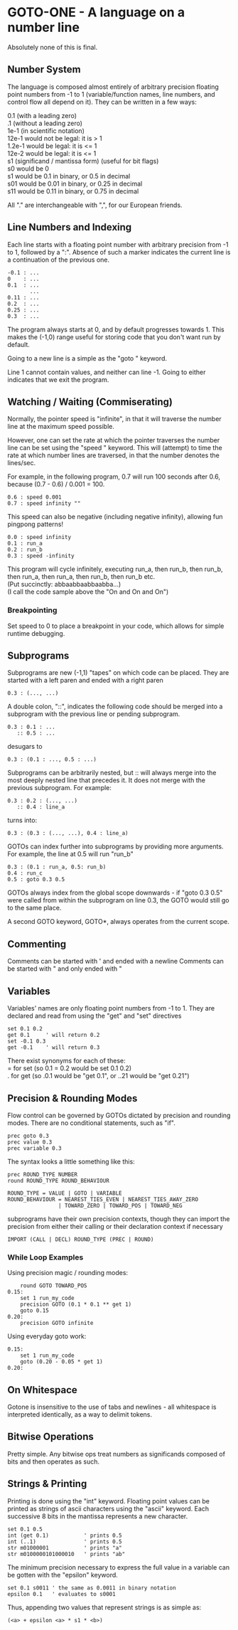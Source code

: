 # GOTO-ONE - A language on a number line

Absolutely none of this is final.

## Number System

The language is composed almost entirely of arbitrary precision floating point
numbers from -1 to 1 (variable/function names, line numbers, and control flow
all depend on it). They can be written in a few ways:

0.1  (with a leading zero)  
.1   (without a leading zero)  
1e-1 (in scientific notation)  
    12e-1 would not be legal: it is > 1  
    1.2e-1 would be legal: it is <= 1  
    12e-2 would be legal: it is <= 1  
s1 (significand / mantissa form) (useful for bit flags)  
    s0 would be 0  
    s1 would be 0.1 in binary, or 0.5 in decimal  
    s01 would be 0.01 in binary, or 0.25 in decimal  
    s11 would be 0.11 in binary, or 0.75 in decimal  

All "." are interchangeable with ",", for our European friends.

## Line Numbers and Indexing

Each line starts with a floating point number with arbitrary precision from -1
to 1, followed by a ":". Absence of such a marker indicates the current line is
a continuation of the previous one.

```
-0.1 : ...
0    : ...
0.1  : ...
       ...
0.11 : ...
0.2  : ...
0.25 : ...
0.3  : ...
```

The program always starts at 0, and by default progresses towards 1. This makes
the (-1,0) range useful for storing code that you don't want run by default.

Going to a new line is a simple as the "goto <number>" keyword.

Line 1 cannot contain values, and neither can line -1. Going to either
indicates that we exit the program.

## Watching / Waiting (Commiserating)

Normally, the pointer speed is "infinite", in that it will traverse the number
line at the maximum speed possible.

However, one can set the rate at which the pointer traverses the number line
can be set using the "speed <number>" keyword. This will (attempt) to time the
rate at which number lines are traversed, in that the number denotes the
lines/sec.

For example, in the following program, 0.7 will run 100 seconds after 0.6,
because (0.7 - 0.6) / 0.001 = 100.

```
0.6 : speed 0.001
0.7 : speed infinity ""
```

This speed can also be negative (including negative infinity), allowing fun
pingpong patterns!

```
0.0 : speed infinity
0.1 : run_a
0.2 : run_b
0.3 : speed -infinity
```

This program will cycle infinitely, executing run_a, then run_b, then run_b,
then run_a, then run_a, then run_b, then run_b etc.  
    (Put succinctly: abbaabbaabbaabba...)  
    (I call the code sample above the "On and On and On")  

### Breakpointing

Set speed to 0 to place a breakpoint in your code, which allows for simple
runtime debugging.

## Subprograms

Subprograms are new (-1,1) "tapes" on which code can be placed. They are
started with a left paren and ended with a right paren

```
0.3 : (..., ...)
```

A double colon, "::", indicates the following code should be merged into a
subprogram with the previous line or pending subprogram.

```
0.3 : 0.1 : ...
   :: 0.5 : ...
```

desugars to

```
0.3 : (0.1 : ..., 0.5 : ...)
```

Subprograms can be arbitrarily nested, but :: will always merge into the most
deeply nested line that precedes it. It does not merge with the previous
subprogram. For example:

```
0.3 : 0.2 : (..., ...)
   :: 0.4 : line_a
```

turns into:

```
0.3 : (0.3 : (..., ...), 0.4 : line_a)
```

GOTOs can index further into subprograms by providing more arguments. For
example, the line at 0.5 will run "run_b"

```
0.3 : (0.1 : run_a, 0.5: run_b)
0.4 : run_c
0.5 : goto 0.3 0.5
```

GOTOs always index from the global scope downwards - if "goto 0.3 0.5" were
called from within the subprogram on line 0.3, the GOTO would still go to the
same place.

A second GOTO keyword, GOTO*, always operates from the current scope.

## Commenting

Comments can be started with ' and ended with a newline
Comments can be started with " and only ended with "

## Variables

Variables' names are only floating point numbers from -1 to 1. 
They are declared and read from using the "get" and "set" directives

```
set 0.1 0.2
get 0.1     ' will return 0.2
set -0.1 0.3
get -0.1    ' will return 0.3
```

There exist synonyms for each of these:  
= for set (so 0.1 = 0.2 would be set 0.1 0.2)  
. for get (so .0.1 would be "get 0.1", or ..21 would be "get 0.21")  

## Precision & Rounding Modes

Flow control can be governed by GOTOs dictated by precision and rounding modes.
There are no conditional statements, such as "if".

```
prec goto 0.3
prec value 0.3
prec variable 0.3
```

The syntax looks a little something like this:

```
prec ROUND_TYPE NUMBER
round ROUND_TYPE ROUND_BEHAVIOUR

ROUND_TYPE = VALUE | GOTO | VARIABLE
ROUND_BEHAVIOUR = NEAREST_TIES_EVEN | NEAREST_TIES_AWAY_ZERO 
                | TOWARD_ZERO | TOWARD_POS | TOWARD_NEG
```

subprograms have their own precision contexts, though they can import the
precision from either their calling or their declaration context if necessary

```
IMPORT (CALL | DECL) ROUND_TYPE (PREC | ROUND)
```

### While Loop Examples

Using precision magic / rounding modes:

```
    round GOTO TOWARD_POS
0.15:
    set 1 run_my_code
    precision GOTO (0.1 * 0.1 ** get 1)
    goto 0.15
0.20:
    precision GOTO infinite
```

Using everyday goto work:

```
0.15:
    set 1 run_my_code
    goto (0.20 - 0.05 * get 1)
0.20:
```

## On Whitespace

Gotone is insensitive to the use of tabs and newlines - all whitespace is
interpreted identically, as a way to delimit tokens.

## Bitwise Operations

Pretty simple. Any bitwise ops treat numbers as significands composed of bits
and then operates as such.

## Strings & Printing

Printing is done using the "int" keyword. Floating point values can be printed
as strings of ascii characters using the "ascii" keyword. Each successive 8
bits in the mantissa represents a new character.

```
set 0.1 0.5
int (get 0.1)           ' prints 0.5
int (..1)               ' prints 0.5
str m01000001           ' prints "a"
str m0100000101000010   ' prints "ab"
```

The minimum precision necessary to express the full value in a variable can be
gotten with the "epsilon" keyword.

```
set 0.1 s0011 ' the same as 0.0011 in binary notation
epsilon 0.1   ' evaluates to s0001
```

Thus, appending two values that represent strings is as simple as:

```
(<a> + epsilon <a> * s1 * <b>)
```
